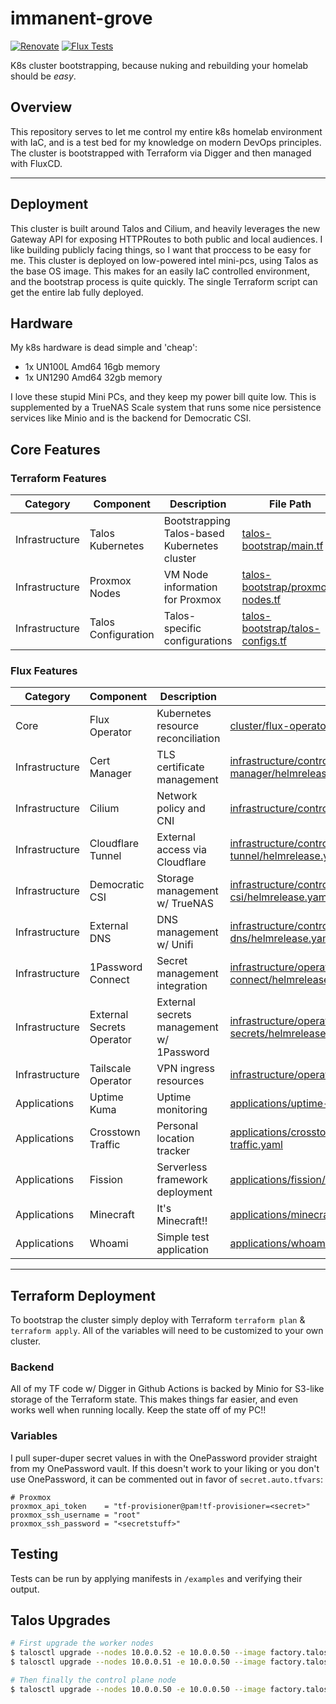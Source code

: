 # immanent-grove

[![Renovate](https://github.com/vaughnw128/immanent-grove/actions/workflows/renovate.yaml/badge.svg)](https://github.com/vaughnw128/immanent-grove/actions/workflows/renovate.yaml)
[![Flux Tests](https://github.com/vaughnw128/immanent-grove/actions/workflows/test.yaml/badge.svg)](https://github.com/vaughnw128/immanent-grove/actions/workflows/test.yaml)

K8s cluster bootstrapping, because nuking and rebuilding your homelab should be _easy_.

## Overview

This repository serves to let me control my entire k8s homelab environment with IaC, and is a test bed for my knowledge on modern DevOps principles. 
The cluster is bootstrapped with Terraform via Digger and then managed with FluxCD.

---

## Deployment

This cluster is built around Talos and Cilium, and heavily leverages the new Gateway API for exposing HTTPRoutes to both public and local audiences. 
I like building publicly facing things, so I want that proccess to be easy for me. This cluster is deployed on low-powered intel mini-pcs, using Talos as the base OS image. 
This makes for an easily IaC controlled environment, and the bootstrap process is quite quickly. The single Terraform script can get the entire lab fully deployed.

## Hardware

My k8s hardware is dead simple and 'cheap':
 - 1x UN100L Amd64 16gb memory
 - 1x UN1290 Amd64 32gb memory

I love these stupid Mini PCs, and they keep my power bill quite low. This is supplemented by a TrueNAS Scale 
system that runs some nice persistence services like Minio and is the backend for Democratic CSI.

## Core Features

### Terraform Features

| Category | Component           | Description                                  | File Path |
|----------|---------------------|----------------------------------------------|-----------|
| Infrastructure | Talos Kubernetes    | Bootstrapping Talos-based Kubernetes cluster | [talos-bootstrap/main.tf](talos-bootstrap/main.tf) |
| Infrastructure | Proxmox Nodes       | VM Node information for Proxmox              | [talos-bootstrap/proxmox-nodes.tf](talos-bootstrap/proxmox-nodes.tf) |
| Infrastructure | Talos Configuration | Talos-specific configurations                | [talos-bootstrap/talos-configs.tf](talos-bootstrap/talos-configs.tf) |


### Flux Features

| Category | Component                 | Description                              | File Path |
|----------|---------------------------|------------------------------------------|-----------|
| Core | Flux Operator             | Kubernetes resource reconciliation       | [cluster/flux-operator.yaml](cluster/flux-operator.yaml) |
| Infrastructure | Cert Manager              | TLS certificate management               | [infrastructure/controllers/cert-manager/helmrelease.yaml](infrastructure/controllers/cert-manager/helmrelease.yaml) |
| Infrastructure | Cilium                    | Network policy and CNI                   | [infrastructure/controllers/cilium/helmrelease.yaml](infrastructure/controllers/cilium/helmrelease.yaml) |
| Infrastructure | Cloudflare Tunnel         | External access via Cloudflare           | [infrastructure/controllers/cloudflare-tunnel/helmrelease.yaml](infrastructure/controllers/cloudflare-tunnel/helmrelease.yaml) |
| Infrastructure | Democratic CSI            | Storage management w/ TrueNAS            | [infrastructure/controllers/democratic-csi/helmrelease.yaml](infrastructure/controllers/democratic-csi/helmrelease.yaml) |
| Infrastructure | External DNS              | DNS management w/ Unifi                  | [infrastructure/controllers/external-dns/helmrelease.yaml](infrastructure/controllers/external-dns/helmrelease.yaml) |
| Infrastructure | 1Password Connect         | Secret management integration            | [infrastructure/operators/1password-connect/helmrelease.yaml](infrastructure/operators/1password-connect/helmrelease.yaml) |
| Infrastructure | External Secrets Operator | External secrets management w/ 1Password | [infrastructure/operators/external-secrets/helmrelease.yaml](infrastructure/operators/external-secrets/helmrelease.yaml) |
| Infrastructure | Tailscale Operator        | VPN ingress resources                    | [infrastructure/operators/tailscale/helmrelease.yaml](infrastructure/operators/tailscale/helmrelease.yaml) |
| Applications | Uptime Kuma               | Uptime monitoring                        | [applications/uptime-kuma/helmrelease.yaml](applications/uptime-kuma/helmrelease.yaml) |
| Applications | Crosstown Traffic         | Personal location tracker                | [applications/crosstown-traffic/crosstown-traffic.yaml](applications/crosstown-traffic/crosstown-traffic.yaml) |
| Applications | Fission                   | Serverless framework deployment          | [applications/fission/helmrelease.yaml](applications/fission/helmrelease.yaml) |
| Applications | Minecraft                 | It's Minecraft!!                         | [applications/minecraft/helmrelease.yaml](applications/minecraft/helmrelease.yaml) |
| Applications | Whoami                    | Simple test application                  | [applications/whoami/deployment.yaml](applications/whoami/deployment.yaml) |

---

## Terraform Deployment

To bootstrap the cluster simply deploy with Terraform `terraform plan` & `terraform apply`. All of the variables will need to be
customized to your own cluster.


### Backend

All of my TF code w/ Digger in Github Actions is backed by Minio for S3-like storage of the Terraform state. This makes things far easier, and even works well when running locally.
Keep the state off of my PC!!

### Variables

I pull super-duper secret values in with the OnePassword provider straight from my OnePassword vault. If this doesn't work to your liking or you don't use OnePassword, it can be commented out in favor
of `secret.auto.tfvars`:

```
# Proxmox
proxmox_api_token    = "tf-provisioner@pam!tf-provisioner=<secret>"
proxmox_ssh_username = "root"
proxmox_ssh_password = "<secretstuff>"
```

## Testing

Tests can be run by applying manifests in `/examples` and verifying their output.

## Talos Upgrades

```bash
# First upgrade the worker nodes
$ talosctl upgrade --nodes 10.0.0.52 -e 10.0.0.50 --image factory.talos.dev/nocloud-installer/84f66f3fa52900a0234636ae1da07d5b356cce774673951af35866142158fce6:v1.10.5
$ talosctl upgrade --nodes 10.0.0.51 -e 10.0.0.50 --image factory.talos.dev/nocloud-installer/84f66f3fa52900a0234636ae1da07d5b356cce774673951af35866142158fce6:v1.10.5

# Then finally the control plane node
$ talosctl upgrade --nodes 10.0.0.50 -e 10.0.0.50 --image factory.talos.dev/nocloud-installer/84f66f3fa52900a0234636ae1da07d5b356cce774673951af35866142158fce6:v1.10.5 
```